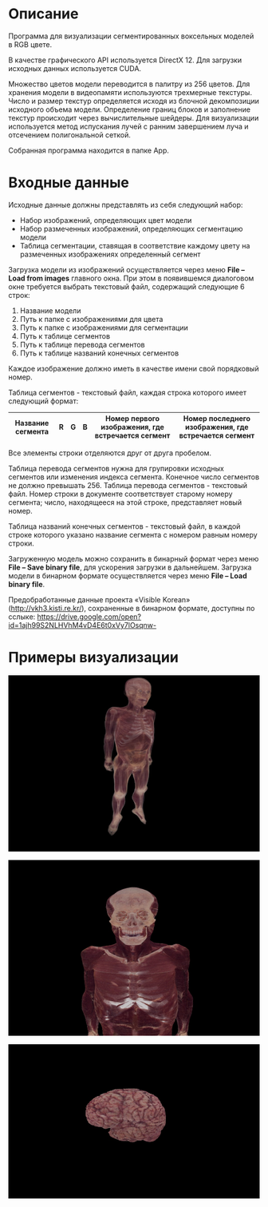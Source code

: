 # Описание

Программа для визуализации сегментированных воксельных моделей в RGB цвете.

В качестве графического API используется DirectX 12. Для загрузки исходных данных используется CUDA.

Множество цветов модели переводится в палитру из 256 цветов. Для хранения модели в видеопамяти используются трехмерные текстуры.
Число и размер текстур определяется исходя из блочной декомпозиции исходного объема модели. Определение границ блоков и заполнение текстур происходит через вычислительные шейдеры.
Для визуализации используется метод испускания лучей с ранним завершением луча и отсечением полигональной сеткой.

Собранная программа находится в папке App.

# Входные данные

Исходные данные должны представлять из себя следующий набор:
* Набор изображений, определяющих цвет модели
* Набор размеченных изображений, определяющих сегментацию модели
* Таблица сегментации, ставящая в соответствие каждому цвету на размеченных изображениях определенный сегмент

Загрузка модели из изображений осуществляется через меню **File – Load from images** главного окна. При этом в появившемся диалоговом окне требуется выбрать текстовый файл, содержащий следующие 6 строк:
1)	Название модели
2)	Путь к папке с изображениями для цвета
3)	Путь к папке с изображениями для сегментации
4)	Путь к таблице сегментов
5)	Путь к таблице перевода сегментов
6)	Путь к таблице названий конечных сегментов

Каждое изображение должно иметь в качестве имени свой порядковый номер.

Таблица сегментов - текстовый файл, каждая строка которого имеет следующий формат:

|Название сегмента|R|G|B|Номер первого изображения, где встречается сегмент|Номер последнего изображения, где встречается сегмент|
|-----------------|-|-|-|--------------------------------------------------|-----------------------------------------------------|

Все элементы строки отделяются друг от друга пробелом.

Таблица перевода сегментов нужна для групировки исходных сегментов или изменения индекса сегмента. Конечное число сегментов не должно превышать 256.
Таблица перевода сегментов - текстовый файл. Номер строки в документе соответствует старому номеру сегмента; число, находящееся на этой строке, представляет новый номер.

Таблица названий конечных сегментов - текстовый файл, в каждой строке которого указано название сегмента с номером равным номеру строки.

Загруженную модель можно сохранить в бинарный формат через меню **File – Save binary file**, для ускорения загрузки в дальнейшем. Загрузка модели в бинарном формате осуществляется через меню **File – Load binary file**.

Предобработанные данные проекта «Visible Korean» (http://vkh3.kisti.re.kr/), сохраненные в бинарном формате, доступны по сслыке: https://drive.google.com/open?id=1ajh99S2NLHVhM4vD4E6t0xVy7lOsqnw-

# Примеры визуализации

![alt text](https://github.com/IDDruzhin/VoxelProject/blob/master/Samples/Sample_001.jpg)

![alt text](https://github.com/IDDruzhin/VoxelProject/blob/master/Samples/Sample_002.jpg)

![alt text](https://github.com/IDDruzhin/VoxelProject/blob/master/Samples/Sample_003.jpg)
